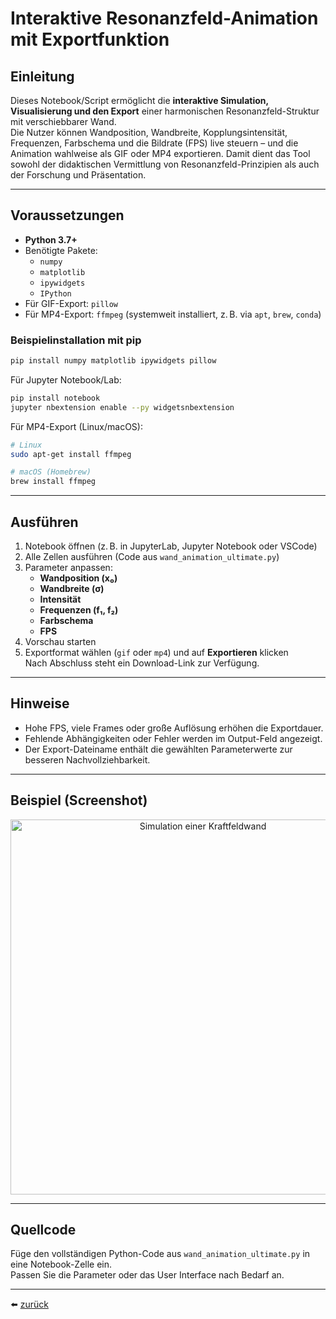 # Interaktive Resonanzfeld-Animation mit Exportfunktion

## Einleitung

Dieses Notebook/Script ermöglicht die **interaktive Simulation, Visualisierung und den Export** einer harmonischen Resonanzfeld-Struktur mit verschiebbarer Wand.  
Die Nutzer können Wandposition, Wandbreite, Kopplungsintensität, Frequenzen, Farbschema und die Bildrate (FPS) live steuern – und die Animation wahlweise als GIF oder MP4 exportieren. Damit dient das Tool sowohl der didaktischen Vermittlung von Resonanzfeld-Prinzipien als auch der Forschung und Präsentation.

---

## Voraussetzungen

- **Python 3.7+**
- Benötigte Pakete:
  - `numpy`
  - `matplotlib`
  - `ipywidgets`
  - `IPython`
- Für GIF-Export: `pillow`
- Für MP4-Export: `ffmpeg` (systemweit installiert, z. B. via `apt`, `brew`, `conda`)

### Beispielinstallation mit pip

```bash
pip install numpy matplotlib ipywidgets pillow
```

Für Jupyter Notebook/Lab:

```bash
pip install notebook
jupyter nbextension enable --py widgetsnbextension
```

Für MP4-Export (Linux/macOS):

```bash
# Linux
sudo apt-get install ffmpeg

# macOS (Homebrew)
brew install ffmpeg
```

---

## Ausführen

1. Notebook öffnen (z. B. in JupyterLab, Jupyter Notebook oder VSCode)
2. Alle Zellen ausführen (Code aus `wand_animation_ultimate.py`)
3. Parameter anpassen:
   - **Wandposition (x₀)**
   - **Wandbreite (σ)**
   - **Intensität**
   - **Frequenzen (f₁, f₂)**
   - **Farbschema**
   - **FPS**
4. Vorschau starten
5. Exportformat wählen (`gif` oder `mp4`) und auf **Exportieren** klicken  
   Nach Abschluss steht ein Download-Link zur Verfügung.

---

## Hinweise

- Hohe FPS, viele Frames oder große Auflösung erhöhen die Exportdauer.
- Fehlende Abhängigkeiten oder Fehler werden im Output-Feld angezeigt.
- Der Export-Dateiname enthält die gewählten Parameterwerte zur besseren Nachvollziehbarkeit.

---

## Beispiel (Screenshot)

<p align="center">
  <img src="bilder/wand_animation_example.png" alt="Simulation einer Kraftfeldwand" width="600"/>
</p>


---

## Quellcode

Füge den vollständigen Python-Code aus `wand_animation_ultimate.py` in eine Notebook-Zelle ein.  
Passen Sie die Parameter oder das User Interface nach Bedarf an.

---

⬅️ [zurück](../../../README.md)